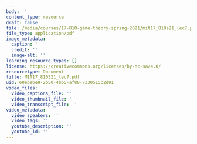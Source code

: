 ```yaml
---
body: ''
content_type: resource
draft: false
file: /media/courses/17-810-game-theory-spring-2021/mit17_810s21_lec7.pdf
file_type: application/pdf
image_metadata:
  caption: ''
  credit: ''
  image-alt: ''
learning_resource_types: []
license: https://creativecommons.org/licenses/by-nc-sa/4.0/
resourcetype: Document
title: MIT17_810S21_lec7.pdf
uid: 60ebebe9-2b50-4bb5-af80-7330515c2d91
video_files:
  video_captions_file: ''
  video_thumbnail_file: ''
  video_transcript_file: ''
video_metadata:
  video_speakers: ''
  video_tags: ''
  youtube_description: ''
  youtube_id: ''
---
```

